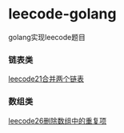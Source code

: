 # leecode-golang
golang实现leecode题目

### 链表类
[leecode21合并两个链表](https://github.com/huizailovers/leecode-golang/blob/17c636090e29bb61b1ae80391d3bbd02238cc2e6/April/day09_test.go)
### 数组类
[leecode26删除数组中的重复项](https://github.com/huizailovers/leecode-golang/blob/17c636090e29bb61b1ae80391d3bbd02238cc2e6/April/day10_test.go)
